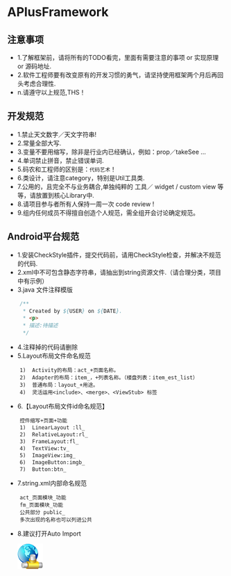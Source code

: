 
# APlusFramework

## 注意事项
*   1.了解框架前，请将所有的TODO看完，里面有需要注意的事项 or 实现原理 or 源码地址.  
*   2.软件工程师要有改变原有的开发习惯的勇气，请坚持使用框架两个月后再回头考虑合理性.
*   n.请遵守以上规范,THS！

## 开发规范
*   1.禁止天文数字／天文字符串!  
*   2.常量全部大写.  
*   3.变量不要用缩写，除非是行业内已经确认，例如：prop／takeSee ...  
*   4.单词禁止拼音，禁止错误单词.  
*   5.码农和工程师的区别是：`代码艺术`！  
*   6.类设计，请注意category，特别是Util工具类.  
*   7.公用的，且完全不与业务耦合,单独纯粹的 工具／ widget / custom view 等等，请放置到核心Library中.  
*   8.请项目参与者所有人保持一周一次 code review !  
*   9.组内任何成员不得擅自创造个人规范，需全组开会讨论确定规范。

## Android平台规范
*   1.安装CheckStyle插件，提交代码前，请用CheckStyle检查，并解决不规范的代码.
*   2.xml中不可包含静态字符串，请抽出到string资源文件.（请合理分类，项目中有示例） 
*   3.java 文件注释模版
```java 
    /**
     * Created by ${USER} on ${DATE}.
     * <p>
     * 描述:待描述
     */
```
*   4.注释掉的代码请删除
*   5.Layout布局文件命名规范
```
    1)  Activity的布局：act_+页面名称。
    2)  Adapter的布局：item_，+列表名称。（楼盘列表：item_est_list）
    3)  普通布局：layout_+用途。
    4)  灵活运用<include>、<merge>、<ViewStub> 标签
```

*   6.【Layout布局文件id命名规范】
```
    控件缩写+页面+功能
    1)	LinearLayout :ll_
    2)	RelativeLayout:rl_
    3)	FrameLayout:fl_
    4)	TextView:tv_
    5)	ImageView:img_
    6)	ImageButton:imgb_
    7)	Button:btn_
```

*   7.string.xml内部命名规范
```
    act_页面模块_功能
    fm_页面模块_功能
    公共部分 public_
    多次出现的名称也可以列进公共
```

*   8.建议打开Auto Import

    ![Auto Import](https://raw.githubusercontent.com/Andy888888/AF_RequestManager/master/AF_RequestManager/Assets.xcassets/AppIcon.appiconset/network_58.png "Auto Import")<br><br>
